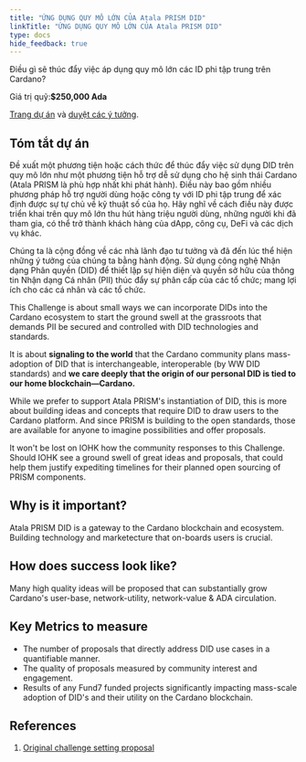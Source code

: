 ```yaml
---
title: "ỨNG DỤNG QUY MÔ LỚN CỦA Atala PRISM DID"
linkTitle: "ỨNG DỤNG QUY MÔ LỚN CỦA Atala PRISM DID"
type: docs
hide_feedback: true
---
```

Điều gì sẽ thúc đẩy việc áp dụng quy mô lớn các ID phi tập trung trên Cardano?

Giá trị quỹ:**$250,000 Ada**

[Trang dự án](https://cardano.ideascale.com/a/campaign-home/26116) và [duyệt các ý tưởng](https://cardano.ideascale.com/a/ideas/top/campaign-filter/byids/campaigns/26116/stage/unspecified).

## Tóm tắt dự án

Đề xuất một phương tiện hoặc cách thức để thúc đẩy việc sử dụng DID trên quy mô lớn như một phương tiện hỗ trợ dễ sử dụng cho hệ sinh thái Cardano (Atala PRISM là phù hợp nhất khi phát hành). Điều này bao gồm nhiều phương pháp hỗ trợ người dùng hoặc công ty với ID phi tập trung để xác định được sự tự chủ về kỹ thuật số của họ. Hãy nghĩ về cách điều này được triển khai trên quy mô lớn thu hút hàng triệu người dùng, những người khi đã tham gia, có thể trở thành khách hàng của dApp, công cụ, DeFi và các dịch vụ khác.

Chúng ta là cộng đồng về các nhà lãnh đạo tư tưởng và đã đến lúc thể hiện những ý tưởng của chúng ta bằng hành động. Sử dụng công nghệ Nhận dạng Phân quyền (DID) để thiết lập sự hiện diện và quyền sở hữu của thông tin Nhận dạng Cá nhân (PII) thúc đẩy sự phân cấp của các tổ chức; mang lợi ích cho các cá nhân và các tổ chức.

This Challenge is about small ways we can incorporate DIDs into the Cardano ecosystem to start the ground swell at the grassroots that demands PII be secured and controlled with DID technologies and standards.

It is about **signaling to the world** that the Cardano community plans mass-adoption of DID that is interchangeable, interoperable (by WW DID standards) and **we care deeply that the origin of our personal DID is tied to our home blockchain—Cardano.**

While we prefer to support Atala PRISM's instantiation of DID, this is more about building ideas and concepts that require DID to draw users to the Cardano platform. And since PRISM is building to the open standards, those are available for anyone to imagine possibilities and offer proposals.

It won't be lost on IOHK how the community responses to this Challenge. Should IOHK see a ground swell of great ideas and proposals, that could help them justify expediting timelines for their planned open sourcing of PRISM components.

## Why is it important?

Atala PRISM DID is a gateway to the Cardano blockchain and ecosystem. Building technology and marketecture that on-boards users is crucial.

## How does success look like?

Many high quality ideas will be proposed that can substantially grow Cardano's user-base, network-utility, network-value & ADA circulation.

## Key Metrics to measure

- The number of proposals that directly address DID use cases in a quantifiable manner.
- The quality of proposals measured by community interest and engagement.
- Results of any Fund7 funded projects significantly impacting mass-scale adoption of DID's and their utility on the Cardano blockchain.

## References

1. [Original challenge setting proposal](https://cardano.ideascale.com/a/dtd/Atala-PRISM-DID-Mass-Scale-Adoption/350613-48088)